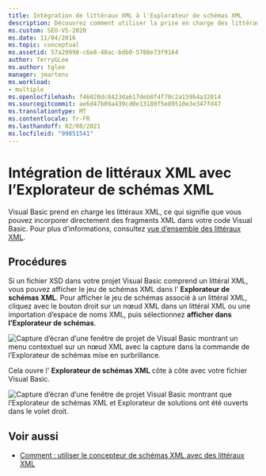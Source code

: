 ```yaml
---
title: Intégration de littéraux XML à l'Explorateur de schémas XML
description: Découvrez comment utiliser la prise en charge des littéraux XML dans l’Explorateur de schémas XML dans Visual Studio pour intégrer des fragments XML directement dans votre code Visual Basic.
ms.custom: SEO-VS-2020
ms.date: 11/04/2016
ms.topic: conceptual
ms.assetid: 57a29998-c6e8-48ac-bdb0-5788e73f9164
author: TerryGLee
ms.author: tglee
manager: jmartens
ms.workload:
- multiple
ms.openlocfilehash: f46020dc8423da617deb8f4f70c2a159b4a32014
ms.sourcegitcommit: ae6d47b09a439cd0e13180f5e89510e3e347fd47
ms.translationtype: MT
ms.contentlocale: fr-FR
ms.lasthandoff: 02/08/2021
ms.locfileid: "99851541"
---
```

# <a name="integration-of-xml-literals-with-xml-schema-explorer"></a>Intégration de littéraux XML avec l’Explorateur de schémas XML

Visual Basic prend en charge les littéraux XML, ce qui signifie que vous pouvez incorporer directement des fragments XML dans votre code Visual Basic. Pour plus d’informations, consultez [vue d’ensemble des littéraux XML](/dotnet/visual-basic/programming-guide/language-features/xml/xml-literals-overview).

## <a name="how-to"></a>Procédures

Si un fichier XSD dans votre projet Visual Basic comprend un littéral XML, vous pouvez afficher le jeu de schémas XML dans l' **Explorateur de schémas XML**. Pour afficher le jeu de schémas associé à un littéral XML, cliquez avec le bouton droit sur un nœud XML dans un littéral XML ou une importation d’espace de noms XML, puis sélectionnez **afficher dans l’Explorateur de schémas**.

![Capture d’écran d’une fenêtre de projet de Visual Basic montrant un menu contextuel sur un nœud XML avec la capture dans la commande de l’Explorateur de schémas mise en surbrillance.](../xml-tools/media/vbxmlliteralswithxmlschemaexplorer1.gif)

Cela ouvre l' **Explorateur de schémas XML** côte à côte avec votre fichier Visual Basic.

![Capture d’écran d’une fenêtre de projet Visual Basic montrant que l’Explorateur de schémas XML et Explorateur de solutions ont été ouverts dans le volet droit.](../xml-tools/media/vbxmlliteralswithxmlschemaexplorer2.gif)

## <a name="see-also"></a>Voir aussi

- [Comment : utiliser le concepteur de schémas XML avec des littéraux XML](../xml-tools/how-to-use-the-xml-schema-designer-with-xml-literals.md)
